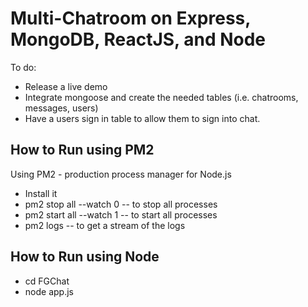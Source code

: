 # Multi-Chatroom on Express, MongoDB, ReactJS, and Node
To do: 
- Release a live demo
- Integrate mongoose and create the needed tables (i.e. chatrooms, messages, users)
- Have a users sign in table to allow them to sign into chat.


## How to Run using PM2
Using PM2 - production process manager for Node.js
- Install it
- pm2 stop all --watch 0 -- to stop all processes
- pm2 start all --watch 1 -- to start all processes
- pm2 logs -- to get a stream of the logs

## How to Run using Node
- cd FGChat
- node app.js